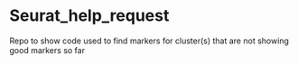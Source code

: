 # Seurat_help_request
Repo to show code used to find markers for cluster(s) that are not showing good markers so far
